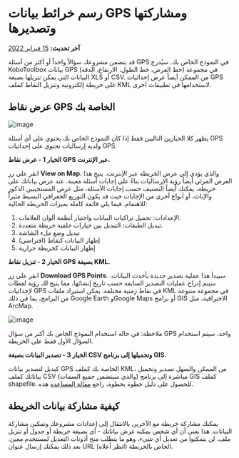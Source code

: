 # رسم خرائط بيانات GPS ومشاركتها وتصديرها
**آخر تحديث:** <a href="https://github.com/kobotoolbox/docs/blob/511ea4cb3c698a4b45e7c2b4efd1af4e356e811f/source/export_gps.md" class="reference">15 فبراير 2022</a>

قد يتضمن مشروعك سؤالاً واحداً أو أكثر من أسئلة GPS في النموذج الخاص بك. سيُدرج KoboToolbox بيانات GPS (خط العرض، خط الطول، الارتفاع، الدقة) في مجموعة البيانات التي يمكن تنزيلها بصيغة XLS أو CSV. من الممكن أيضاً عرض إحداثيات GPS على خريطة إلكترونية وتنزيل النقاط كملف KML لاستخدامها في تطبيقات أخرى.

## عرض نقاط GPS الخاصة بك

![image](/images/export_gps/view_gps.jpg)

يظهر كلا الخيارين التاليين فقط إذا كان النموذج الخاص بك يحتوي على أي أسئلة GPS ولديه إرساليات تحتوي على إحداثيات GPS.

**الخيار 1 - عرض نقاط GPS عبر الإنترنت.**

انقر على زر **View on Map**، والذي يؤدي إلى عرض الخريطة عبر الإنترنت. يتيح هذا العرض المرئي أيضاً رؤية الإرساليات بناءً على إجابات أسئلة معينة. عند عرض بياناتك على خريطة، يمكنك أيضاً التصنيف حسب إجابات الأسئلة، مثل عرض المستجيبين الذكور والإناث، أو أنواع أخرى من الإجابات حيث قد يكون التوزيع الجغرافي البسيط مثيراً للاهتمام. فيما يلي قائمة كاملة بميزات الخريطة الحالية:

1. الإعدادات: تحميل تراكبات البيانات واختيار أنظمة ألوان العلامات.
2. تبديل الطبقات: التبديل بين خيارات خلفية خريطة متعددة.
3. تبديل وضع ملء الشاشة
4. إظهار البيانات كنقاط (افتراضي)
5. إظهار البيانات كخريطة حرارية

**الخيار 2 - تنزيل نقاط GPS بصيغة KML.**

انقر على زر **Download GPS Points**. سيبدأ هذا عملية تصدير جديدة بأحدث البيانات. سيتم إدراج عمليات التصدير السابقة حسب تاريخ إنشائها، مما يتيح لك رؤية لقطات لإحداثيات GPS في نقاط زمنية مختلفة. يمكن استيراد ملفات KML في مجموعة متنوعة من البرامج، بما في ذلك Google Earth وGoogle Maps أو برامج GIS الاحترافية، مثل ArcMap.

![image](/images/export_gps/kml_exports.jpg)

ملاحظة: في حالة استخدام النموذج الخاص بك أكثر من سؤال GPS واحد، سيتم استخدام السؤال الأول فقط على الخريطة.

**الخيار 3 - تصدير البيانات بصيغة CSV وتحميلها إلى برنامج GIS.**

كبديل لتصدير بيانات GPS الخاصة بك كملف KML، من الممكن والسهل تصدير وتحميل بياناتك كملف CSV (والذي سيتضمن جميع السمات) مباشرة إلى برنامج GIS كملف shapefile. للحصول على دليل خطوة بخطوة، راجع [مقالة المساعدة](upload_to_gis.md) هذه.

## كيفية مشاركة بيانات الخريطة

يمكنك مشاركة خريطة مع الآخرين بالانتقال إلى إعدادات مشروعك وتمكين مشاركة البيانات. هذا يعني أن أي شخص يمكنه عرض بياناتك - أي بصيغة خريطة أو جدول أو تنزيل ملف. لن يتمكنوا من تعديل أي شيء، وهو ما يتطلب منح أذونات التعديل لمستخدم معين. بعد ذلك يمكنك إرسال عنوان URL الخاص بالخريطة (انظر أعلاه).